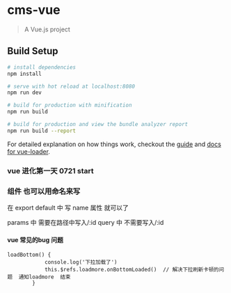 # cms-vue

> A Vue.js project

## Build Setup

``` bash
# install dependencies
npm install

# serve with hot reload at localhost:8080
npm run dev

# build for production with minification
npm run build

# build for production and view the bundle analyzer report
npm run build --report
```

For detailed explanation on how things work, checkout the [guide](http://vuejs-templates.github.io/webpack/) and [docs for vue-loader](http://vuejs.github.io/vue-loader).


###  vue  进化第一天   0721  start
### 组件 也可以用命名来写  

在  export  default  中   写   name  属性  就可以了   
<!--路由 重定向    redirect-->

params  中  需要在路径中写入/:id
query   中  不需要写入/:id







#### vue  常见的bug 问题

    loadBottom() {
                console.log('下拉加载了')
                this.$refs.loadmore.onBottomLoaded()  // 解决下拉刷新卡顿的问题  通知loadmore  结束
            } 

